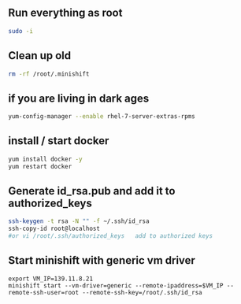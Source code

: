 ## Run everything as root
```sh
sudo -i
```

## Clean up old
```sh
rm -rf /root/.minishift
```

## if you are living in dark ages
```sh
yum-config-manager --enable rhel-7-server-extras-rpms
```

## install / start docker
```sh
yum install docker -y
yum restart docker
```

## Generate id_rsa.pub and add it to authorized_keys
```sh
ssh-keygen -t rsa -N "" -f ~/.ssh/id_rsa
ssh-copy-id root@localhost 
#or vi /root/.ssh/authorized_keys   add to authorized keys
```

## Start minishift with generic vm driver
```
export VM_IP=139.11.8.21
minishift start --vm-driver=generic --remote-ipaddress=$VM_IP --remote-ssh-user=root --remote-ssh-key=/root/.ssh/id_rsa
```
